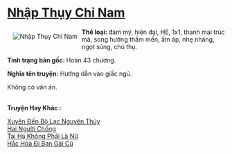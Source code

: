 <a href="https://utruyen.com/truyen/nhap-thuy-chi-nam/20606/" title="Nhập Thụy Chỉ Nam"><h1>Nhập Thụy Chỉ Nam</h1></a><div style="display:table"><img align="right" style="float: left; padding: 10px;" src="https://utruyen.com/images/story/200x260/nhap-thuy-chi-nam.jpg" alt="Nhập Thụy Chỉ Nam"><b>Thể loại: </b>đam mỹ, hiện đại, HE, 1x1, thanh mai trúc mã, song hướng thầm mến, ấm áp, nhẹ nhàng, ngọt sủng, chủ thụ. <p></p><b>Tình trạng bản gốc: </b>Hoàn 43 chương. <p></p><b>Nghĩa tên truyện:</b> Hướng dẫn vào giấc ngủ. <p></p>Không có văn án.</div><p><br><b>Truyện Hay Khác :</b></p><a href="https://utruyen.com/truyen/xuyen-den-bo-lac-nguyen-thuy/17256/" alt="Xuyên Đến Bộ Lạc Nguyên Thủy">Xuyên Đến Bộ Lạc Nguyên Thủy</a><br/><a href="https://truyenngontinhay.wordpress.com/2019/10/03/hai-nguoi-chong/" alt="Hai Người Chồng">Hai Người Chồng</a><br/><a href="https://github.com/quanluxury/ngontinhhot/tree/master/truyenhay/17443/" alt="Tại Hạ Không Phải Là Nữ">Tại Hạ Không Phải Là Nữ</a><br/><a href="https://github.com/quanluxury/ngontinhhot/tree/master/truyenhay/19091/" alt="Hắc Hóa Đi Bạn Gái Cũ">Hắc Hóa Đi Bạn Gái Cũ</a><br/>